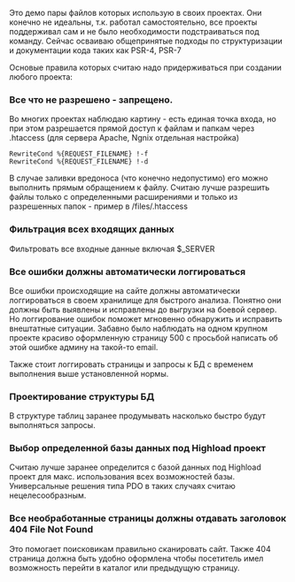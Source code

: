 Это демо пары файлов которых использую в своих проектах. Они конечно не идеальны, т.к. работал 
самостоятельно, все проекты поддерживал сам и не было необходимости подстраиваться под команду. Сейчас осваиваю 
общепринятые подходы по структуризации и документации кода таких как PSR-4, PSR-7 

Основые правила которых считаю надо придерживаться при создании любого проекта:

### Все что не разрешено - запрещено.
Во многих проектах наблюдаю картину - есть единая точка входа, но при этом разрешается прямой доступ к файлам и папкам 
через .htaccess (для сервера Apache, Ngnix отдельная настройка)
```text
RewriteCond %{REQUEST_FILENAME} !-f
RewriteCond %{REQUEST_FILENAME} !-d
```
В случае заливки вредоноса (что конечно недопустимо) его можно выполнить прямым обращением к файлу. 
Считаю лучше разрешить файлы только с определенными расширениями и только из разрешенных папок - пример в /files/.htaccess

### Фильтрация всех входящих данных
Фильтровать все входные данные включая $_SERVER

### Все ошибки должны автоматически логгироваться
Все ошибки происходящие на сайте должны автоматически логгироваться в своем хранилище для быстрого анализа. 
Понятно они должны быть выявлены и исправлены до выгрузки на боевой сервер. Но логгирование ошибок 
поможет мгновенно обнаружить и исправить внештатные ситуации. 
Забавно было наблюдать на одном крупном проекте красиво оформленную страницу 500 с просьбой написать об этой ошибке
админу на такой-то email.

Также стоит логгировать страницы и запросы к БД с временем выполнения выше установленной нормы.

### Проектирование структуры БД
В структуре таблиц заранее продумывать насколько быстро будут выполняться запросы. 

### Выбор определенной базы данных под Highload проект 
Считаю лучше заранее определится с базой данных под Highload проект для макс. использования всех возможностей базы.
Универсальные решения типа PDO в таких случаях считаю нецелесообразным.  

### Все необработанные страницы должны отдавать заголовок 404 File Not Found
Это помогает поисковикам правильно сканировать сайт. Также 404 страница должна быть удобно оформлена чтобы 
посетитель имел возможность перейти в каталог или предыдущую страницу. 